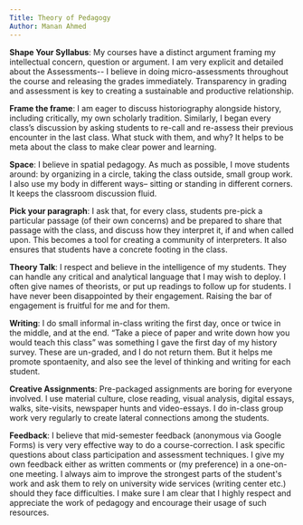 ```yaml
---
Title: Theory of Pedagogy
Author: Manan Ahmed 
---
```


**Shape Your Syllabus**: My courses have a distinct argument framing my intellectual concern, question or argument. I am very explicit and detailed about the Assessments-- I believe in doing micro-assessments throughout the course and releasing the grades immediately. Transparency in grading and assessment is key to creating a sustainable and productive relationship. 

**Frame the frame**: I am eager to discuss historiography alongside history, including critically, my own scholarly tradition. Similarly, I began every class’s discussion by asking students to re-call and re-assess their previous encounter in the last class. What stuck with them, and why? It helps to be meta about the class to make clear power and learning. 

**Space**: I believe in spatial pedagogy. As much as possible, I move students around: by organizing in a circle, taking the class outside, small group work. I also use my body in different ways– sitting or standing in different corners. It keeps the classroom discussion fluid.

**Pick your paragraph**: I ask that, for every class, students pre-pick a particular passage (of their own concerns) and be prepared to share that passage with the class, and discuss how they interpret it, if and when called upon. This becomes a tool for creating a community of interpreters. It also ensures that students have a concrete footing in the class. 

**Theory Talk**: I respect and believe in the intelligence of my students. They can handle any critical and analytical language that I may wish to deploy. I often give names of theorists, or put up readings to follow up for students. I have never been disappointed by their engagement. Raising the bar of engagement is fruitful for me and for them.

**Writing**: I do small informal in-class writing the first day, once or twice in the middle, and at the end. “Take a piece of paper and write down how you would teach this class” was something I gave the first day of my history survey. These are un-graded, and I do not return them. But it helps me promote spontaenity, and also see the level of thinking and writing for each student. 

**Creative Assignments**: Pre-packaged assignments are boring for everyone involved. I use material culture, close reading, visual analysis, digital essays, walks, site-visits, newspaper hunts and video-essays. I do in-class group work very regularly to create lateral connections among the students. 

**Feedback**: I believe that mid-semester feedback (anonymous via Google Forms) is very very effective way to do a course-correction. I ask specific questions about class participation and assessment techniques. I give my own feedback either as written comments or (my preference) in a one-on-one meeting. I always aim to improve the strongest parts of the student's work and ask them to rely on university wide services (writing center etc.) should they face difficulties. I make sure I am clear that I highly respect and appreciate the work of pedagogy and encourage their usage of such resources.
